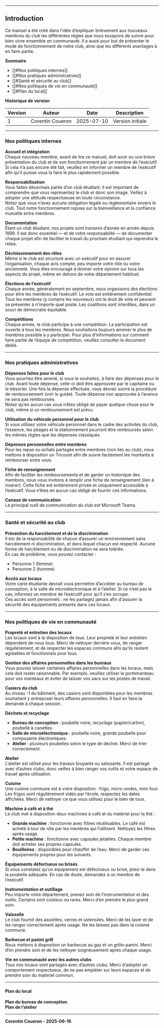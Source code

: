 
---
## Introduction
Ce manuel a été créé dans l’idée d’expliquer brièvement aux nouveaux membres du club les différentes règles que nous essayons de suivre pour bien vivre ensemble en communauté. Il a aussi pour but de présenter le mode de fonctionnement de notre club, ainsi que les différents avantages à en faire partie.

**Sommaire**

- [[#Nos politiques internes]]
- [[#Nos pratiques administratives]]
- [[#Santé et sécurité au club]]
- [[#Nos politiques de vie en communauté]]
- [[#Plan du local]]

**Historique de version**

| Version | Auteur           | Date       | Description      |
| ------- | ---------------- | ---------- | ---------------- |
| 1       | Corentin Coueron | 2025-07-10 | Version initiale |

---
### Nos politiques internes

**Accueil et intégration**  
Chaque nouveau membre, avant de lire ce manuel, doit avoir eu une brève présentation du club et de son fonctionnement par un membre de l’exécutif. Si cela n’a pas encore été fait, veuillez en informer un membre de l’exécutif afin qu’il puisse vous la faire le plus rapidement possible.

**Responsabilisation**  
Vous faites désormais partie d’un club étudiant. Il est important de comprendre que vous représentez le club et donc son image. Veillez à adopter une attitude respectueuse en toute circonstance.  
Notez que vous n’avez aucune obligation légale ou réglementaire envers le club. Tout notre fonctionnement repose sur la bienveillance et la confiance mutuelle entre membres.

**Documentation**  
Étant un club étudiant, nos projets sont transmis d’année en année depuis 1999. Il est donc essentiel — et de votre responsabilité — de documenter chaque projet afin de faciliter le travail du prochain étudiant qui reprendra le relais.

**Décloisonnement des rôles**  
Même si le club est structuré avec un exécutif pour en assurer l’organisation, chaque avis compte, peu importe votre rôle ou votre ancienneté. Vous êtes encouragé à donner votre opinion sur tous les aspects du projet, même en dehors de votre département habituel.

**Élections de l’exécutif**  
Chaque année, généralement en septembre, nous organisons des élections pour élire les membres de l’exécutif. Le vote est entièrement confidentiel. Tous les membres (y compris les nouveaux) ont le droit de vote et peuvent se présenter à n’importe quel poste. Les coalitions sont interdites, dans un souci de démocratie équitable.

**Compétitions**  
Chaque année, le club participe à une compétition. La participation est ouverte à tous les membres. Nous souhaitons toujours amener le plus de membres possible à y participer. Pour plus d'informations sur comment faire partie de l’équipe de compétition, veuillez consulter le document dédié.

---
### Nos pratiques administratives

**Dépenses faites pour le club**  
Vous pourriez être amené, si vous le souhaitez, à faire des dépenses pour le club. Avant toute dépense, celle-ci doit être approuvée par le capitaine ou le trésorier. Une fois la dépense effectuée, vous devrez suivre la procédure de remboursement (voir le guide). Toute dépense non approuvée à l’avance ne sera pas remboursée.  
Notez qu’en aucun cas vous n’êtes obligé de payer quelque chose pour le club, même si un remboursement est prévu.

**Utilisation du véhicule personnel pour le club**  
Si vous utilisez votre véhicule personnel dans le cadre des activités du club, l’essence, les péages et le stationnement pourront être remboursés selon les mêmes règles que les dépenses classiques.

**Dépenses personnelles entre membres**  
Pour les repas ou achats partagés entre membres (non liés au club), nous mettons à disposition un Tricount afin de suivre facilement les montants à rembourser entre vous.

**Fiche de renseignement**  
Afin de faciliter les remboursements et de garder un historique des membres, nous vous invitons à remplir une fiche de renseignement (lien à insérer). Cette fiche est entièrement privée et uniquement accessible à l’exécutif. Vous n’êtes en aucun cas obligé de fournir ces informations.

**Canaux de communication**  
Le principal outil de communication du club est Microsoft Teams.

---
### Santé et sécurité au club

**Prévention du harcèlement et de la discrimination**  
Il est de la responsabilité de chacun d’assurer un environnement sans harcèlement ni discrimination, et dans lequel chacun est respecté. Aucune forme de harcèlement ou de discrimination ne sera tolérée.  
En cas de problème, vous pouvez contacter :
- Personne 1 (femme)
- Personne 2 (homme)

**Accès aux locaux**  
Votre carte étudiante devrait vous permettre d’accéder au bureau de conception, à la salle de microélectronique et à l’atelier. Si ce n’est pas le cas, informez un membre de l’exécutif pour qu’il s’en occupe.  
Ces accès sont personnels : ne les partagez jamais afin d'assurer la sécurité des équipements présents dans ces locaux.

---
### Nos politiques de vie en communauté

**Propreté et entretien des locaux**  
Les locaux sont à la disposition de tous. Leur propreté et leur entretien dépendent de nous tous. Merci de nettoyer derrière vous, de ranger régulièrement, et de respecter les espaces communs afin qu’ils restent agréables et fonctionnels pour tous.

**Gestion des affaires personnelles dans les bureaux**  
Vous pouvez laisser certaines affaires personnelles dans les locaux, mais cela doit rester raisonnable. Par exemple, veuillez utiliser le portemanteau pour vos manteaux et éviter de laisser vos sacs sur les postes de travail.

**Casiers du club**  
Au niveau -1 du bâtiment, des casiers sont disponibles pour les membres souhaitant y entreposer leurs affaires personnelles. Il faut en faire la demande à chaque session.

**Déchets et recyclage**
- **Bureau de conception** : poubelle noire, recyclage (papier/carton), poubelle à canettes.
- **Salle de microélectronique** : poubelle noire, grande poubelle pour composants électroniques.
- **Atelier** : plusieurs poubelles selon le type de déchet. Merci de trier correctement.

**Atelier**  
L’atelier est utilisé pour les travaux bruyants ou salissants. Il est partagé avec d’autres clubs, donc veillez à bien ranger vos outils et votre espace de travail après utilisation.

**Cuisine**  
Une cuisine commune est à votre disposition : frigo, micro-ondes, mini-four. Les frigos sont régulièrement vidés par l’école, respectez les dates affichées. Merci de nettoyer ce que vous utilisez pour le bien de tous.

**Machine à café et à thé**  
Le club met à disposition deux machines à café et du matériel pour le thé :
- **Grande machine** : fonctionne avec filtres réutilisables. Le café est acheté à tour de rôle par les membres qui l’utilisent. Nettoyez les filtres après usage.
- **Petite machine** : fonctionne avec capsules jetables. Chaque membre doit acheter ses propres capsules.
- **Bouilloires** : disponibles pour chauffer de l’eau.
Merci de garder ces équipements propres pour les suivants.

**Équipements défectueux ou brisés**  
Si vous constatez qu’un équipement est défectueux ou brisé, jetez-le dans la poubelle adéquate. En cas de doute, demandez à un membre de l’exécutif.

**Instrumentation et outillage**  
Peu importe votre département, prenez soin de l’instrumentation et des outils. Certains sont coûteux ou rares. Merci d’en prendre le plus grand soin.

**Vaisselle**  
Le club fournit des assiettes, verres et ustensiles. Merci de les laver et de les ranger correctement après usage. Ne les laissez pas dans la cuisine commune.

**Barbecue et panini grill**  
Nous mettons à disposition un barbecue au gaz et un grille-panini. Merci d’en prendre soin et de les nettoyer soigneusement après chaque usage.

**Vie en communauté avec les autres clubs**  
Tous nos locaux sont partagés avec d’autres clubs. Merci d’adopter un comportement respectueux, de ne pas empiéter sur leurs espaces et de prendre soin du matériel commun.

---
#### Plan du local

**Plan du bureau de conception**  
**Plan de l’atelier**

---
**Corentin Coueron - 2025-06-16**